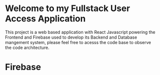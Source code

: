# Welcome to my Fullstack User Access Application

This project is a web based application with React Javascript powering the Frontend and Firebase used to develop its Backend and Database mangement system,
please feel free to acesss the code base to observe the code architecture.

# Firebase
